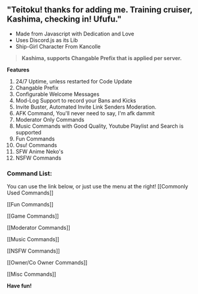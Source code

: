 ## "Teitoku! thanks for adding me. Training cruiser, Kashima, checking in! Ufufu."

* Made from Javascript with Dedication and Love
* Uses Discord.js as its Lib
* Ship-Girl Character From Kancolle 


> **Kashima, supports Changable Prefix that is applied per server.**

**Features**
1. 24/7 Uptime, unless restarted for Code Update
1. Changable Prefix
1. Configurable Welcome Messages
1. Mod-Log Support to record your Bans and Kicks
1. Invite Buster, Automated Invite Link Senders Moderation.
1. AFK Command, You'll never need to say, I'm afk dammit
1. Moderator Only Commands
1. Music Commands with Good Quality, Youtube Playlist and Search is supported
1. Fun Commands
1. Osu! Commands
1. SFW Anime Neko's
1. NSFW Commands

### Command List:
You can use the link below, or just use the menu at the right!
[[Commonly Used Commands]]

[[Fun Commands]]

[[Game Commands]]

[[Moderator Commands]]

[[Music Commands]]

[[NSFW Commands]]

[[Owner/Co Owner Commands]]

[[Misc Commands]]


**Have fun!**
